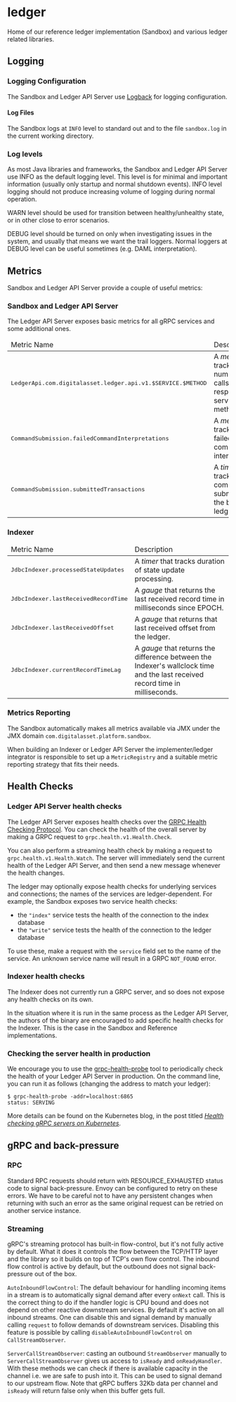 # ledger

Home of our reference ledger implementation (Sandbox) and various ledger related libraries.

## Logging

### Logging Configuration

The Sandbox and Ledger API Server use [Logback](https://logback.qos.ch/) for logging configuration.

#### Log Files

The Sandbox logs at `INFO` level to standard out and to the file `sandbox.log` in the current working directory.

### Log levels

As most Java libraries and frameworks, the Sandbox and Ledger API Server use INFO as the default logging level. This level is for minimal 
and important information (usually only startup and normal shutdown events). INFO level logging should not produce
increasing volume of logging during normal operation.

WARN level should be used for transition between healthy/unhealthy state, or in other close to error scenarios.

DEBUG level should be turned on only when investigating issues in the system, and usually that means we want the trail
loggers. Normal loggers at DEBUG level can be useful sometimes (e.g. DAML interpretation).

## Metrics

Sandbox and Ledger API Server provide a couple of useful metrics:

### Sandbox and Ledger API Server

The Ledger API Server exposes basic metrics for all gRPC services and some additional ones.
<table>
<thead><tr><td>Metric Name</td><td>Description</td></tr>
<tbody>
<tr><td><pre>LedgerApi.com.digitalasset.ledger.api.v1.$SERVICE.$METHOD</pre></td><td>A <i>meter</i> that tracks the number of calls to the respective service and method.
<tr><td><pre>CommandSubmission.failedCommandInterpretations</pre></td><td>A <i>meter</i> that tracks the failed command interpretations.
<tr><td><pre>CommandSubmission.submittedTransactions</pre></td><td>A <i>timer</i> that tracks the commands submitted to the backing ledger. 
</tbody>
</table>

### Indexer
<table>
<thead><tr><td>Metric Name</td><td>Description</td></tr></thead>
<tbody>
<tr><td><pre>JdbcIndexer.processedStateUpdates</pre></td><td>A <i>timer</i> that tracks duration of state update processing.</td></tr>
<tr><td><pre>JdbcIndexer.lastReceivedRecordTime</pre></td><td>A <i>gauge</i> that returns the last received record time in milliseconds since EPOCH.</td></tr>
<tr><td><pre>JdbcIndexer.lastReceivedOffset</pre></td><td>A <i>gauge</i> that returns that last received offset from the ledger.</td></tr>
<tr><td><pre>JdbcIndexer.currentRecordTimeLag</pre></td><td>A <i>gauge</i> that returns the difference between the Indexer's wallclock time and the last received record time in milliseconds.</td></tr>
</tbody>
</table>

### Metrics Reporting

The Sandbox automatically makes all metrics available via JMX under the JMX domain `com.digitalasset.platform.sandbox`. 

When building an Indexer or Ledger API Server the implementer/ledger integrator is responsible to set up 
a `MetricRegistry` and a suitable metric reporting strategy that fits their needs.

## Health Checks

### Ledger API Server health checks

The Ledger API Server exposes health checks over the [GRPC Health Checking Protocol][]. You can check the health of
the overall server by making a GRPC request to `grpc.health.v1.Health.Check`.

You can also perform a streaming health check by making a request to `grpc.health.v1.Health.Watch`. The server will
immediately send the current health of the Ledger API Server, and then send a new message whenever the health changes.

The ledger may optionally expose health checks for underlying services and connections; the names of the services are
ledger-dependent. For example, the Sandbox exposes two service health checks:

- the `"index"` service tests the health of the connection to the index database
- the `"write"` service tests the health of the connection to the ledger database

To use these, make a request with the `service` field set to the name of the service. An unknown service name will
result in a GRPC `NOT_FOUND` error.

[GRPC Health Checking Protocol]: https://github.com/grpc/grpc/blob/master/doc/health-checking.md

### Indexer health checks

The Indexer does not currently run a GRPC server, and so does not expose any health checks on its own.

In the situation where it is run in the same process as the Ledger API Server, the authors of the binary are encouraged
to add specific health checks for the Indexer. This is the case in the Sandbox and Reference implementations.

### Checking the server health in production

We encourage you to use the [grpc-health-probe][] tool to periodically check the health of your Ledger API Server in
production. On the command line, you can run it as follows (changing the address to match your ledger):

```shell
$ grpc-health-probe -addr=localhost:6865
status: SERVING
```

More details can be found on the Kubernetes blog, in the post titled _[Health checking gRPC servers on Kubernetes][]_.

[grpc-health-probe]: https://github.com/grpc-ecosystem/grpc-health-probe
[Health checking gRPC servers on Kubernetes]: https://kubernetes.io/blog/2018/10/01/health-checking-grpc-servers-on-kubernetes/

## gRPC and back-pressure

### RPC

Standard RPC requests should return with RESOURCE_EXHAUSTED status code to signal back-pressure. Envoy can be configured
to retry on these errors. We have to be careful not to have any persistent changes when returning with such an error as
the same original request can be retried on another service instance.

### Streaming

gRPC's streaming protocol has built-in flow-control, but it's not fully active by default. What it does it controls the
flow between the TCP/HTTP layer and the library so it builds on top of TCP's own flow control. The inbound flow control
is active by default, but the outbound does not signal back-pressure out of the box.

`AutoInboundFlowControl`: The default behaviour for handling incoming items in a stream is to automatically signal demand
after every `onNext` call. This is the correct thing to do if the handler logic is CPU bound and does not depend on other
reactive downstream services. By default it's active on all inbound streams. One can disable this and signal demand by
manually calling `request` to follow demands of downstream services. Disabling this feature is possible by calling
`disableAutoInboundFlowControl` on `CallStreamObserver`.

`ServerCallStreamObserver`: casting an outbound `StreamObserver` manually to `ServerCallStreamObserver` gives us access
to `isReady` and `onReadyHandler`. With these methods we can check if there is available capacity in the channel i.e.
we are safe to push into it. This can be used to signal demand to our upstream flow. Note that gRPC buffers 32Kb data
per channel and `isReady` will return false only when this buffer gets full.
